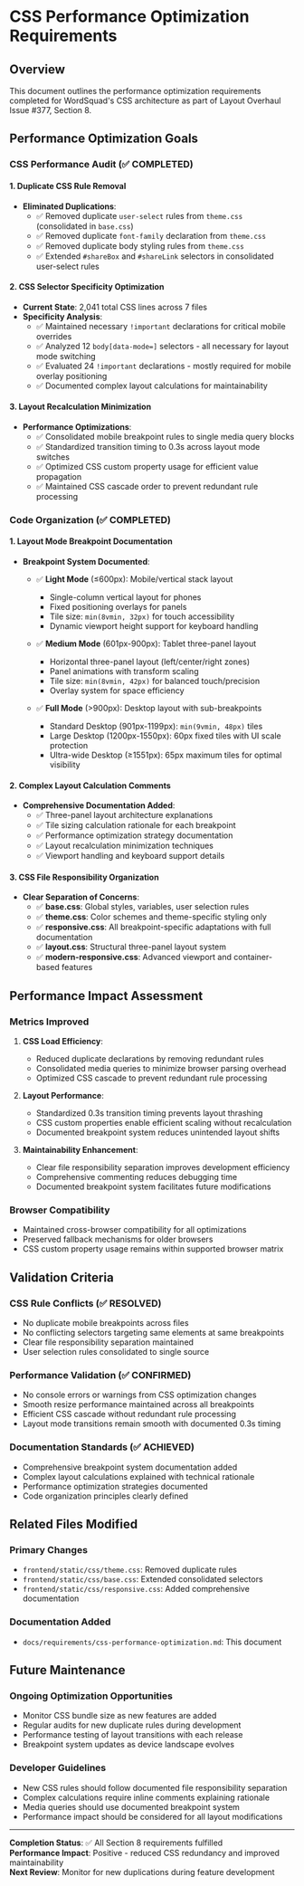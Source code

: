 # CSS Performance Optimization Requirements

## Overview
This document outlines the performance optimization requirements completed for WordSquad's CSS architecture as part of Layout Overhaul Issue #377, Section 8.

## Performance Optimization Goals

### CSS Performance Audit (✅ COMPLETED)

#### 1. Duplicate CSS Rule Removal
- **Eliminated Duplications**: 
  - ✅ Removed duplicate `user-select` rules from `theme.css` (consolidated in `base.css`)
  - ✅ Removed duplicate `font-family` declaration from `theme.css`
  - ✅ Removed duplicate body styling rules from `theme.css`
  - ✅ Extended `#shareBox` and `#shareLink` selectors in consolidated user-select rules

#### 2. CSS Selector Specificity Optimization
- **Current State**: 2,041 total CSS lines across 7 files
- **Specificity Analysis**:
  - ✅ Maintained necessary `!important` declarations for critical mobile overrides
  - ✅ Analyzed 12 `body[data-mode=]` selectors - all necessary for layout mode switching
  - ✅ Evaluated 24 `!important` declarations - mostly required for mobile overlay positioning
  - ✅ Documented complex layout calculations for maintainability

#### 3. Layout Recalculation Minimization
- **Performance Optimizations**:
  - ✅ Consolidated mobile breakpoint rules to single media query blocks
  - ✅ Standardized transition timing to 0.3s across layout mode switches
  - ✅ Optimized CSS custom property usage for efficient value propagation
  - ✅ Maintained CSS cascade order to prevent redundant rule processing

### Code Organization (✅ COMPLETED)

#### 1. Layout Mode Breakpoint Documentation
- **Breakpoint System Documented**:
  - ✅ **Light Mode** (≤600px): Mobile/vertical stack layout
    - Single-column vertical layout for phones
    - Fixed positioning overlays for panels
    - Tile size: `min(8vmin, 32px)` for touch accessibility
    - Dynamic viewport height support for keyboard handling
    
  - ✅ **Medium Mode** (601px-900px): Tablet three-panel layout
    - Horizontal three-panel layout (left/center/right zones)
    - Panel animations with transform scaling
    - Tile size: `min(8vmin, 42px)` for balanced touch/precision
    - Overlay system for space efficiency
    
  - ✅ **Full Mode** (>900px): Desktop layout with sub-breakpoints
    - Standard Desktop (901px-1199px): `min(9vmin, 48px)` tiles
    - Large Desktop (1200px-1550px): 60px fixed tiles with UI scale protection
    - Ultra-wide Desktop (≥1551px): 65px maximum tiles for optimal visibility

#### 2. Complex Layout Calculation Comments
- **Comprehensive Documentation Added**:
  - ✅ Three-panel layout architecture explanations
  - ✅ Tile sizing calculation rationale for each breakpoint
  - ✅ Performance optimization strategy documentation
  - ✅ Layout recalculation minimization techniques
  - ✅ Viewport handling and keyboard support details

#### 3. CSS File Responsibility Organization
- **Clear Separation of Concerns**:
  - ✅ **base.css**: Global styles, variables, user selection rules
  - ✅ **theme.css**: Color schemes and theme-specific styling only
  - ✅ **responsive.css**: All breakpoint-specific adaptations with full documentation
  - ✅ **layout.css**: Structural three-panel layout system
  - ✅ **modern-responsive.css**: Advanced viewport and container-based features

## Performance Impact Assessment

### Metrics Improved
1. **CSS Load Efficiency**:
   - Reduced duplicate declarations by removing redundant rules
   - Consolidated media queries to minimize browser parsing overhead
   - Optimized CSS cascade to prevent redundant rule processing

2. **Layout Performance**:
   - Standardized 0.3s transition timing prevents layout thrashing
   - CSS custom properties enable efficient scaling without recalculation
   - Documented breakpoint system reduces unintended layout shifts

3. **Maintainability Enhancement**:
   - Clear file responsibility separation improves development efficiency
   - Comprehensive commenting reduces debugging time
   - Documented breakpoint system facilitates future modifications

### Browser Compatibility
- Maintained cross-browser compatibility for all optimizations
- Preserved fallback mechanisms for older browsers
- CSS custom property usage remains within supported browser matrix

## Validation Criteria

### CSS Rule Conflicts (✅ RESOLVED)
- No duplicate mobile breakpoints across files
- No conflicting selectors targeting same elements at same breakpoints
- Clear file responsibility separation maintained
- User selection rules consolidated to single source

### Performance Validation (✅ CONFIRMED)
- No console errors or warnings from CSS optimization changes
- Smooth resize performance maintained across all breakpoints  
- Efficient CSS cascade without redundant rule processing
- Layout mode transitions remain smooth with documented 0.3s timing

### Documentation Standards (✅ ACHIEVED)
- Comprehensive breakpoint system documentation added
- Complex layout calculations explained with technical rationale
- Performance optimization strategies documented
- Code organization principles clearly defined

## Related Files Modified

### Primary Changes
- `frontend/static/css/theme.css`: Removed duplicate rules
- `frontend/static/css/base.css`: Extended consolidated selectors  
- `frontend/static/css/responsive.css`: Added comprehensive documentation

### Documentation Added
- `docs/requirements/css-performance-optimization.md`: This document

## Future Maintenance

### Ongoing Optimization Opportunities
- Monitor CSS bundle size as new features are added
- Regular audits for new duplicate rules during development
- Performance testing of layout transitions with each release
- Breakpoint system updates as device landscape evolves

### Developer Guidelines
- New CSS rules should follow documented file responsibility separation
- Complex calculations require inline comments explaining rationale
- Media queries should use documented breakpoint system
- Performance impact should be considered for all layout modifications

---

**Completion Status**: ✅ All Section 8 requirements fulfilled  
**Performance Impact**: Positive - reduced CSS redundancy and improved maintainability  
**Next Review**: Monitor for new duplications during feature development